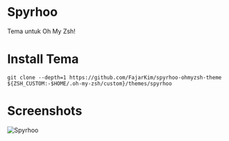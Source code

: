 # Spyrhoo
Tema untuk Oh My Zsh!

# Install Tema
```shell
git clone --depth=1 https://github.com/FajarKim/spyrhoo-ohmyzsh-theme ${ZSH_CUSTOM:-$HOME/.oh-my-zsh/custom}/themes/spyrhoo
```
# Screenshots
![Spyrhoo](https://a.top4top.io/p_2067yhqr80.jpg)
